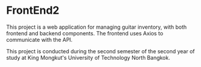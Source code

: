 # FrontEnd2
This project is a web application for managing guitar inventory, with both frontend and backend components. The frontend uses Axios to communicate with the API.

This project is conducted during the second semester of the second year of study at King Mongkut's University of Technology North Bangkok.
